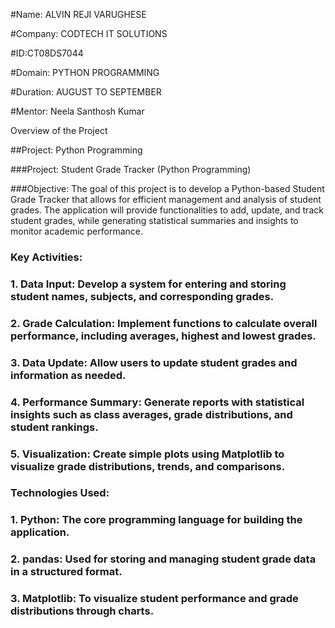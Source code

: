 #Name: ALVIN REJI VARUGHESE

#Company: CODTECH IT SOLUTIONS

#ID:CT08DS7044

#Domain: PYTHON PROGRAMMING

#Duration: AUGUST TO SEPTEMBER

#Mentor: Neela Santhosh Kumar

Overview of the Project

##Project: Python Programming


###Project: Student Grade Tracker (Python Programming)


###Objective:
The goal of this project is to develop a Python-based Student Grade Tracker that allows for efficient management and 
analysis of student grades. The application will provide functionalities to add, update, and track student grades, 
while generating statistical summaries and insights to monitor academic performance.

### Key Activities:

### 1. Data Input: Develop a system for entering and storing student names, subjects, and corresponding grades.
### 2. Grade Calculation: Implement functions to calculate overall performance, including averages, highest and lowest grades.
### 3. Data Update: Allow users to update student grades and information as needed.
### 4. Performance Summary: Generate reports with statistical insights such as class averages, grade distributions, and student rankings.
### 5. Visualization: Create simple plots using Matplotlib to visualize grade distributions, trends, and comparisons.

### Technologies Used:
### 1. Python: The core programming language for building the application.
### 2. pandas: Used for storing and managing student grade data in a structured format.
### 3. Matplotlib: To visualize student performance and grade distributions through charts.



